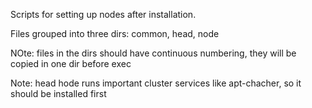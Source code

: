 Scripts for setting up nodes after installation.

Files grouped into three dirs: common, head, node

NOte: files in the dirs should have continuous numbering, they will be copied in one dir before exec

Note: head hode runs important cluster services like apt-chacher, so it should be installed first
